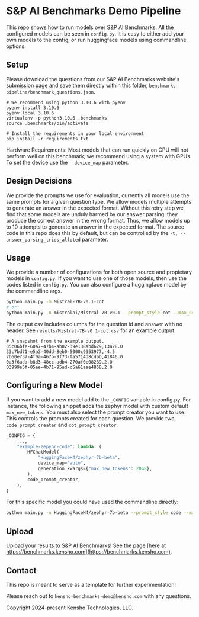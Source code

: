 # S&P AI Benchmarks Demo Pipeline

This repo shows how to run models over S&P AI Benchmarks. All the configured models can be seen in `config.py`. It is easy to either add your own models to the config, or run huggingface models using commandline options.

## Setup

Please download the questions from our S&P AI Benchmarks website's [submission page](https://benchmarks.kensho.com) and save them directly within this folder, `benchmarks-pipeline/benchmark_questions.json`.

```
# We recommend using python 3.10.6 with pyenv
pyenv install 3.10.6
pyenv local 3.10.6
virtualenv -p python3.10.6 .benchmarks
source .benchmarks/bin/activate

# Install the requirements in your local environment
pip install -r requirements.txt
```

Hardware Requirements: Most models that can run quickly on CPU will not perform well on this benchmark; we recommend using a system with GPUs. To set the device use the `--device_map` parameter.

## Design Decisions

We provide the prompts we use for evaluation; currently all models use the same prompts for a given question type. We allow models multiple attempts to generate an answer in the expected format. Without this retry step we find that some models are unduly harmed by our answer parsing: they produce the correct answer in the wrong format. Thus, we allow models up to 10 attempts to generate an answer in the expected format. The source code in this repo does this by default, but can be controlled by the `-t, --answer_parsing_tries_alloted` parameter.

## Usage

We provide a number of configurations for both open source and propietary models in `config.py`. If you want to use one of those models, then use the codes listed in `config.py`. You can also configure a huggingface model by the commandline args.
```bash
python main.py -m Mistral-7B-v0.1-cot
# or:
python main.py -n mistralai/Mistral-7B-v0.1 --prompt_style cot --max_new_tokens 12 --answer_parsing_tries_alloted 1
```

The output csv includes columns for the question id and answer with no header. See `results/Mistral-7B-v0.1-cot.csv` for an example output.
```csv
# A snapshot from the example output.
35c06bfe-60a7-47b4-ab82-39e138abd629,13428.0
33c7bd71-e5a3-40dd-8eb0-5000c9353977,-4.5
7b60e737-4f0a-467b-9f73-fa5714d8cdbb,41846.0
0a3f6ada-b8d3-48cc-adb4-270af0e08289,2.0
03999e5f-05ee-4b71-95ad-c5a61aae4858,2.0
```

## Configuring a New Model

If you want to add a new model add to the `_CONFIG` variable in config.py. For instance, the following snippet adds the zephyr model with custom default `max_new_tokens`. You must also select the prompt creator you want to use. This controls the prompts created for each question. We provide two, `code_prompt_creater` and `cot_prompt_creator`.
```python
_CONFIG = {
    ...,
    "example-zepyhr-code": lambda: (
        HFChatModel(
            "HuggingFaceH4/zephyr-7b-beta",
            device_map="auto",
            generation_kwargs={"max_new_tokens": 2048},
        ),
        code_prompt_creator,
    ),
}
```

For this specific model you could have used the commandline directly:
```bash
python main.py -n HuggingFaceH4/zephyr-7b-beta --prompt_style code --max_new_tokens 2048 --device_map auto
```

## Upload

Upload your results to S&P AI Benchmarks! See the page [here at https://benchmarks.kensho.com](https://benchmarks.kensho.com).

## Contact

This repo is meant to serve as a template for further experimentation!

Please reach out to `kensho-benchmarks-demo@kensho.com` with any questions.

Copyright 2024-present Kensho Technologies, LLC.
